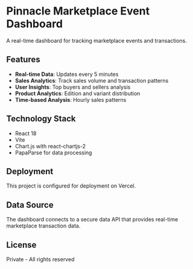 # Pinnacle Marketplace Event Dashboard

A real-time dashboard for tracking marketplace events and transactions.

## Features

- **Real-time Data**: Updates every 5 minutes
- **Sales Analytics**: Track sales volume and transaction patterns
- **User Insights**: Top buyers and sellers analysis
- **Product Analytics**: Edition and variant distribution
- **Time-based Analysis**: Hourly sales patterns

## Technology Stack

- React 18
- Vite
- Chart.js with react-chartjs-2
- PapaParse for data processing

## Deployment

This project is configured for deployment on Vercel.

## Data Source

The dashboard connects to a secure data API that provides real-time marketplace transaction data.

## License

Private - All rights reserved
